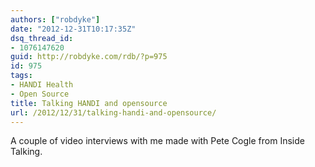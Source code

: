 ```yaml
---
authors: ["robdyke"]
date: "2012-12-31T10:17:35Z"
dsq_thread_id:
- 1076147620
guid: http://robdyke.com/rdb/?p=975
id: 975
tags:
- HANDI Health
- Open Source
title: Talking HANDI and opensource
url: /2012/12/31/talking-handi-and-opensource/
---
```

A couple of video interviews with me made with Pete Cogle from Inside Talking.